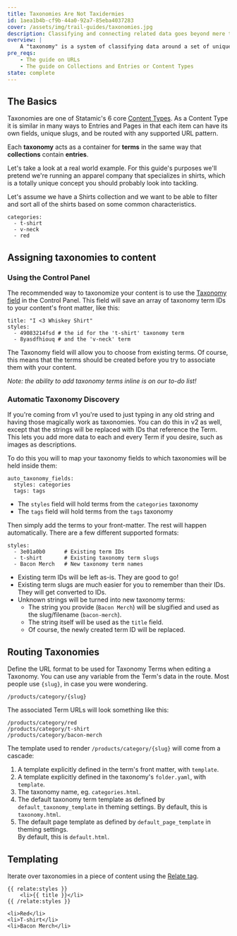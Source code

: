 ```yaml
---
title: Taxonomies Are Not Taxidermies
id: 1aea1b4b-cf9b-44a0-92a7-85eba4037283
cover: /assets/img/trail-guides/taxonomies.jpg
description: Classifying and connecting related data goes beyond mere tags with Taxonomies.
overview: |
    A "taxonomy" is a system of classifying data around a set of unique characteristics such as category, color, or the way smart scientists have grouped all living creatures into Kingdoms, Species and so on. On the other hand, "taxidermies" is the rarely used plural of stuffed dead animals.
pre_reqs:
    - The guide on URLs
    - The guide on Collections and Entries or Content Types
state: complete
---
```

## The Basics

Taxonomies are one of Statamic's 6 core [Content Types][content-types]. As a Content Type it is similar in many ways to Entries and Pages in that each item can have its own fields, unique slugs, and be routed with any supported URL pattern.

Each **taxonomy** acts as a container for **terms** in the same way that **collections** contain **entries**.

Let's take a look at a real world example. For this guide's purposes we'll pretend we're running an apparel company that specializes in shirts, which is a totally unique concept you should probably look into tackling.

Let's assume we have a Shirts collection and we want to be able to filter and sort all of the shirts based on some common characteristics.

```.language-yaml
categories:
  - t-shirt
  - v-neck
  - red
```

## Assigning taxonomies to content

### Using the Control Panel

The recommended way to taxonomize your content is to use the [Taxonomy field](/docs/fieldtypes/taxonomy) in the
Control Panel. This field will save an array of taxonomy term IDs to your content's front matter, like this:

``` .language-yaml
title: "I <3 Whiskey Shirt"
styles:
  - 49083214fsd # the id for the 't-shirt' taxonomy term
  - 8yasdfhiouq # and the 'v-neck' term
```

The Taxonomy field will allow you to choose from existing terms. Of course, this means that the terms should
be created before you try to associate them with your content.

_Note: the ability to add taxonomy terms inline is on our to-do list!_

### Automatic Taxonomy Discovery

If you're coming from v1 you're used to just typing in any old string and having those magically work as taxonomies. You can do this in v2 as well, except that the strings will be replaced with IDs that reference the Term. This lets you add more data to each and every Term if you desire, such as images as descriptions.

To do this you will to map your taxonomy fields to which taxonomies will be held
inside them:

``` .language-yaml
auto_taxonomy_fields:
  styles: categories
  tags: tags
```

- The `styles` field will hold terms from the `categories` taxonomy
- The `tags` field will hold terms from the `tags` taxonomy

Then simply add the terms to your front-matter. The rest will happen automatically. There are a few different supported formats:

``` .language-yaml
styles:
  - 3e01a0b0      # Existing term IDs
  - t-shirt       # Existing taxonomy term slugs
  - Bacon Merch   # New taxonomy term names
```

- Existing term IDs will be left as-is. They are good to go!
- Existing term slugs are much easier for you to remember than their IDs. They will get converted to IDs.
- Unknown strings will be turned into new taxonomy terms:
  - The string you provide (`Bacon Merch`) will be slugified and used as the slug/filename (`bacon-merch`).
  - The string itself will be used as the `title` field.
  - Of course, the newly created term ID will be replaced.

## Routing Taxonomies

Define the URL format to be used for Taxonomy Terms when editing a Taxonomy. You can use any variable from the Term's data in the route. Most people use `{slug}`, in case you were wondering.

``` .language-yaml
/products/category/{slug}
```

The associated Term URLs will look something like this:

``` .language-output
/products/category/red
/products/category/t-shirt
/products/category/bacon-merch
```

The template used to render `/products/category/{slug}` will come from a cascade:

1. A template explicitly defined in the term's front matter, with `template`.
2. A template explicitly defined in the taxonomy's `folder.yaml`, with `template`.
3. The taxonomy name, eg. `categories.html`.
4. The default taxonomy term template as defined by `default_taxonomy_template` in theming
   settings. By default, this is `taxonomy.html`.
5. The default page template as defined by `default_page_template` in theming settings.  
   By default, this is `default.html`.

## Templating

Iterate over taxonomies in a piece of content using the [Relate tag](/docs/tags/relate).

```
{{ relate:styles }}
    <li>{{ title }}</li>
{{ /relate:styles }}
```

``` .language-output
<li>Red</li>
<li>T-shirt</li>
<li>Bacon Merch</li>
```

[content-types]: /guides/content-types
